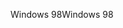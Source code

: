 <span data-ttu-id="8235e-101">Windows 98</span><span class="sxs-lookup"><span data-stu-id="8235e-101">Windows 98</span></span>